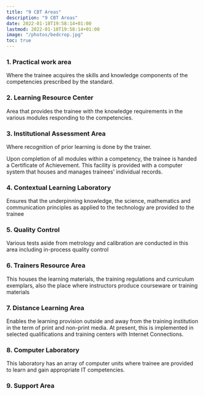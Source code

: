 ```yaml
---
title: "9 CBT Areas"
description: "9 CBT Areas"
date: 2022-01-18T19:58:14+01:00
lastmod: 2022-01-18T19:58:14+01:00
image: "/photos/bedcrop.jpg"
toc: true
---
```



### 1. Practical work area

Where the trainee acquires the skills and knowledge components of the competencies prescribed by the standard.

### 2. Learning Resource Center

Area that provides the trainee with the knowledge requirements in the various modules responding to the competencies.

### 3. Institutional Assessment Area

Where recognition of prior learning is done by the trainer. 

Upon completion of all modules within a competency, the trainee is handed a Certificate of Achievement. This facility is provided with a computer system that houses and manages trainees’ individual records.

### 4. Contextual Learning Laboratory 

Ensures that the underpinning knowledge, the science, mathematics and communication principles as applied to the technology are provided to the trainee

### 5. Quality Control

Various tests aside from metrology and calibration are conducted in this area including in-process quality control

### 6. Trainers Resource Area

This houses the learning materials, the training regulations and curriculum exemplars, also the place where instructors produce courseware or training materials

### 7. Distance Learning Area

Enables the learning provision outside and away from the training institution in the term of print and non-print media. At present, this is implemented in selected qualifications and training centers with Internet Connections.


### 8. Computer Laboratory

This laboratory has an array of computer units where trainee are provided to learn and gain appropriate IT competencies.


### 9. Support Area
